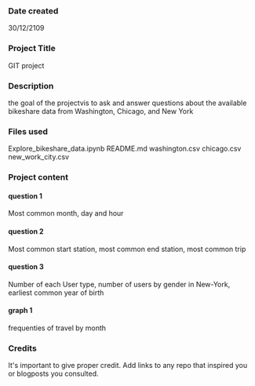### Date created
30/12/2109

### Project Title
GIT project

### Description
the goal of the projectvis to ask and answer questions about the available bikeshare data from Washington, Chicago, and New York

### Files used
Explore_bikeshare_data.ipynb
README.md
washington.csv
 chicago.csv
 new_work_city.csv
### Project content
#### question 1
Most common month, day and hour
#### question 2
Most common start station, most common end station, most common trip
#### question 3
Number of each User type, number of users by gender in New-York, earliest common year of birth
#### graph 1
frequenties of travel by month
### Credits
It's important to give proper credit. Add links to any repo that inspired you or blogposts you consulted.
